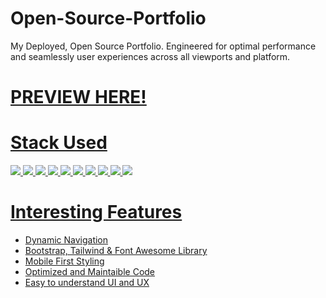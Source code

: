 # Open-Source-Portfolio
My Deployed, Open Source Portfolio.
Engineered for optimal performance and seamlessly user experiences across all viewports and platform.
</HR>
<a href="https://www.elijahpereira.com"><h1>PREVIEW HERE!</h1?</a>
  
# Stack Used
<img src="https://img.shields.io/badge/HTML5-E34F26.svg?style=for-the-badge&logo=HTML5&logoColor=white"> <img src="https://img.shields.io/badge/Sass-CC6699.svg?style=for-the-badge&logo=Sass&logoColor=white"> <img src="https://img.shields.io/badge/CSS3-1572B6.svg?style=for-the-badge&logo=CSS3&logoColor=white"> <img src="https://img.shields.io/badge/JavaScript-F7DF1E.svg?style=for-the-badge&logo=JavaScript&logoColor=black"> <img src="https://img.shields.io/badge/OpenAI-412991.svg?style=for-the-badge&logo=OpenAI&logoColor=white"> <img src="https://img.shields.io/badge/Tailwind%20CSS-06B6D4.svg?style=for-the-badge&logo=Tailwind-CSS&logoColor=white"> <img src="https://img.shields.io/badge/Bootstrap-7952B3.svg?style=for-the-badge&logo=Bootstrap&logoColor=white"> <img src="https://img.shields.io/badge/Font%20Awesome-528DD7.svg?style=for-the-badge&logo=Font-Awesome&logoColor=white"> <img src="https://img.shields.io/badge/Visual%20Studio%20Code-007ACC.svg?style=for-the-badge&logo=Visual-Studio-Code&logoColor=white"> <img src="https://img.shields.io/badge/GitHub-181717.svg?style=for-the-badge&logo=GitHub&logoColor=white">
  
# Interesting Features
<ul>
  <li>Dynamic Navigation</li>
  <li>Bootstrap, Tailwind & Font Awesome Library</li>
  <li>Mobile First Styling</li>
  <li>Optimized and Maintaible Code</li>
  <li>Easy to understand UI and UX</li>
</ul>
